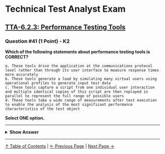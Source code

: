 # Technical Test Analyst Exam

## [TTA-6.2.3: Performance Testing Tools](../../6-test-tools-and-automation/6.2-specific-test-tools.md#623-performance-testing-tools)

### Question #41 (1 Point) - K2

**Which of the following statements about performance testing tools is CORRECT?**

    a. These tools drive the application at the communications protocol level rather than through its user interface to measure response times more accurately
    b. These tools generate a load by simulating many virtual users using operational profiles to generate input test data
    c. These tools capture a script from one individual user interaction and multiple identical copies of this script are then replayed in parallel to represent the full range of possible users
    d. These tools take a wide range of measurements after test execution to enable the analysis of the most significant performance characteristics of the test object

**Select ONE option.**

---

<details>
<summary><strong>Show Answer</strong></summary>

#### Correct Answer: b

    a. Is not correct. If the accurate measurement of response times was an issue, then the tools would have to drive the application using its user interface
    b. Is correct. Performance testing tools are used to generate defined loads based on operational profiles
    c. Is not correct. The script needs to be changed to take account of the variability of different users and their transactions
    d. Is not correct. Measurements need to be taken during execution

</details>

---

[↑ Table of Contents](../../README.md#table-of-contents) | [← Previous Page](question-40.md) | [Next Page →](question-42.md)
